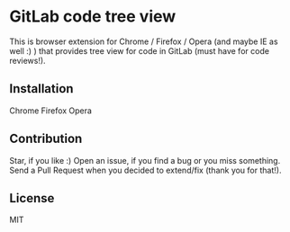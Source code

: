 GitLab code tree view
=====================

This is browser extension for Chrome / Firefox / Opera (and maybe IE as well :) ) that provides tree view for code in GitLab (must have for code reviews!). 


## Installation

Chrome
Firefox
Opera


## Contribution

Star, if you like :) Open an issue, if you find a bug or you miss something. Send a Pull Request when you decided to extend/fix (thank you for that!).


## License

MIT 